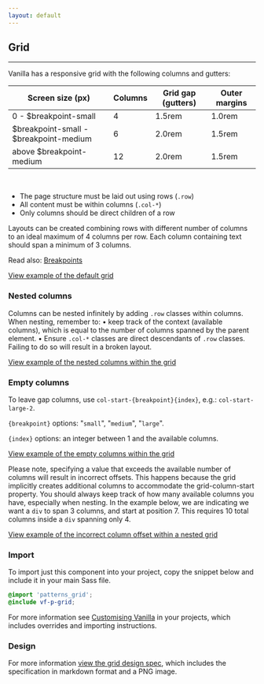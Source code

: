 ```yaml
---
layout: default
---
```


## Grid

<hr>

Vanilla has a responsive grid with the following columns and gutters:

| Screen size (px)                       | Columns | Grid gap (gutters) | Outer margins |
| -------------------------------------- | ------- | ------------------ | ------------- |
| 0 - \$breakpoint-small                 | 4       | 1.5rem             | 1.0rem        |
| $breakpoint-small - $breakpoint-medium | 6       | 2.0rem             | 1.5rem        |
| above \$breakpoint-medium              | 12      | 2.0rem             | 1.5rem        |

<br>

- The page structure must be laid out using rows (`.row`)
- All content must be within columns (`.col-*`)
- Only columns should be direct children of a row

Layouts can be created combining rows with different number of columns to an ideal maximum of 4 columns per row. Each column containing text should span a minimum of 3 columns.

Read also: [Breakpoints](/settings/breakpoint-settings)

<a href="/examples/patterns/grid/default/" class="js-example">
    View example of the default grid
</a>

### Nested columns

Columns can be nested infinitely by adding `.row` classes within columns. When nesting, remember to:
• keep track of the context (available columns), which is equal to the number of columns spanned by the parent element.
• Ensure `.col-*` classes are direct descendants of `.row` classes. Failing to do so will result in a broken layout.

<a href="/examples/patterns/grid/nested/" class="js-example">
    View example of the nested columns within the grid
</a>

### Empty columns

To leave gap columns, use `col-start-{breakpoint}{index}`, e.g.: `col-start-large-2`.

`{breakpoint}` options: "`small`", "`medium`", "`large`".

`{index}` options: an integer between 1 and the available columns.

<a href="/examples/patterns/grid/empty-columns/" class="js-example">
    View example of the empty columns within the grid
</a>

Please note, specifying a value that exceeds the available number of columns will result in incorrect offsets. This happens because the grid implicitly creates additional columns to accommodate the grid-column-start property. You should always keep track of how many available columns you have, especially when nesting. In the example below, we are indicating we want a `div` to span 3 columns, and start at position 7. This requires 10 total columns inside a `div` spanning only 4.

<a href="/examples/patterns/grid/incorrect-empty-columns/" class="js-example">
View example of the incorrect column offset within a nested grid
</a>

### Import

To import just this component into your project, copy the snippet below and include it in your main Sass file.

```scss
@import 'patterns_grid';
@include vf-p-grid;
```

For more information see [Customising Vanilla](/customising-vanilla/) in your projects, which includes overrides and importing instructions.

### Design

For more information [view the grid design spec](https://github.com/ubuntudesign/vanilla-design/tree/master/Grid), which includes the specification in markdown format and a PNG image.
